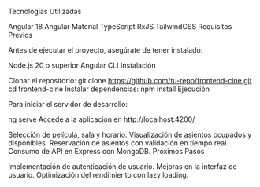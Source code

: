 

Tecnologías Utilizadas

Angular 18
Angular Material
TypeScript
RxJS
TailwindCSS
Requisitos Previos

Antes de ejecutar el proyecto, asegúrate de tener instalado:

Node.js 20 o superior
Angular CLI
Instalación

Clonar el repositorio:
git clone https://github.com/tu-repo/frontend-cine.git
cd frontend-cine
Instalar dependencias:
npm install
Ejecución

Para iniciar el servidor de desarrollo:

ng serve
Accede a la aplicación en http://localhost:4200/



Selección de película, sala y horario.
Visualización de asientos ocupados y disponibles.
Reservación de asientos con validación en tiempo real.
Consumo de API en Express con MongoDB.
Próximos Pasos

Implementación de autenticación de usuario.
Mejoras en la interfaz de usuario.
Optimización del rendimiento con lazy loading.


